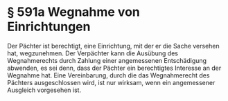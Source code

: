 # § 591a Wegnahme von Einrichtungen
Der Pächter ist berechtigt, eine Einrichtung, mit der er die Sache versehen hat, wegzunehmen. Der Verpächter kann die Ausübung des Wegnahmerechts durch Zahlung einer angemessenen Entschädigung abwenden, es sei denn, dass der Pächter ein berechtigtes Interesse an der Wegnahme hat. Eine Vereinbarung, durch die das Wegnahmerecht des Pächters ausgeschlossen wird, ist nur wirksam, wenn ein angemessener Ausgleich vorgesehen ist.